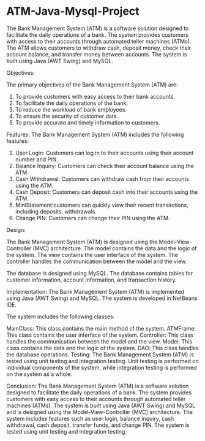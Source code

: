 # ATM-Java-Mysql-Project



The Bank Management System (ATM) is a software solution designed to facilitate the daily operations of a bank. The system provides customers with access to their accounts through automated teller machines (ATMs). The ATM allows customers to withdraw cash, deposit money, check their account balance, and transfer money between accounts. The system is built using Java (AWT Swing) and MySQL.

Objectives:

The primary objectives of the Bank Management System (ATM) are:

1. To provide customers with easy access to their bank accounts.
2. To facilitate the daily operations of the bank.
3. To reduce the workload of bank employees.
4. To ensure the security of customer data.
5. To provide accurate and timely information to customers.


Features:
The Bank Management System (ATM) includes the following features:

1. User Login: Customers can log in to their accounts using their account number and PIN.
2. Balance Inquiry: Customers can check their account balance using the ATM.
3. Cash Withdrawal: Customers can withdraw cash from their accounts using the ATM.
4. Cash Deposit: Customers can deposit cash into their accounts using the ATM.
5. MiniStatement:customers can quickly view their recent transactions, including deposits, withdrawals.
6. Change PIN: Customers can change their PIN using the ATM.


Design:

The Bank Management System (ATM) is designed using the Model-View-Controller (MVC) architecture. The model contains the data and the logic of the system. The view contains the user interface of the system. The controller handles the communication between the model and the view.

The database is designed using MySQL. The database contains tables for customer information, account information, and transaction history.

Implementation:
The Bank Management System (ATM) is implemented using Java (AWT Swing) and MySQL. The system is developed in NetBeans IDE.

The system includes the following classes:

MainClass: This class contains the main method of the system.
ATMFrame: This class contains the user interface of the system.
Controller: This class handles the communication between the model and the view.
Model: This class contains the data and the logic of the system.
DAO: This class handles the database operations.
Testing:
The Bank Management System (ATM) is tested using unit testing and integration testing. Unit testing is performed on individual components of the system, while integration testing is performed on the system as a whole.

Conclusion:
The Bank Management System (ATM) is a software solution designed to facilitate the daily operations of a bank. The system provides customers with easy access to their accounts through automated teller machines (ATMs). The system is built using Java (AWT Swing) and MySQL and is designed using the Model-View-Controller (MVC) architecture. The system includes features such as user login, balance inquiry, cash withdrawal, cash deposit, transfer funds, and change PIN. The system is tested using unit testing and integration testing.
